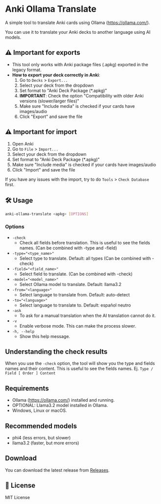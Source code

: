 # Anki Ollama Translate

A simple tool to translate Anki cards using Ollama (https://ollama.com/).

You can use it to translate your Anki decks to another language using AI models.

## ⚠️ Important for exports

- This tool only works with Anki package files (.apkg) exported in the legacy format.
- **How to export your deck correctly in Anki**:
  1. Go to `Decks` > `Export...`
  2. Select your deck from the dropdown
  3. Set format to "Anki Deck Package (*.apkg)"
  4. **IMPORTANT**: Check the option "Compatibility with older Anki versions (slower/larger files)"
  5. Make sure "Include media" is checked if your cards have images/audio
  6. Click "Export" and save the file

## ⚠️ Important for import
  1. Open Anki
  2. Go to `File` > `Import...`
  3. Select your deck from the dropdown
  4. Set format to "Anki Deck Package (*.apkg)"
  5. Make sure "Include media" is checked if your cards have images/audio
  6. Click "Import" and save the file

If you have any issues with the import, try to do `Tools` > `Check Database` first.

## 🛠️ Usage

```sh
anki-ollama-translate <apkg> [OPTIONS]
```

### Options

- `-check`
  - Check all fields before translation. This is useful to see the fields names. (Can be combined with -type and -field)
- `-type="<type_name>"`
  - Select type to translate. Default: all types (Can be combined with -check)
- `-field="<field_name>"`
  - Select field to translate. (Can be combined with -check)
- `-model="<model_name>"`
  - Select Ollama model to translate. Default: llama3.2
- `-from="<language>"`
  - Select language to translate from. Default: auto-detect
- `-to="<language>"`
  - Select language to translate to. Default: español neutro
- `-ask`
  - To ask for a manual translation when the AI translation cannot do it.
- `-v`
  - Enable verbose mode. This can make the process slower.
- `-h, --help`
  - Show this help message.

## Understanding the check results

When you use the `-check` option, the tool will show you the type and fields names and their content. This is useful to see the fields names.
Ej. `Type / Field [ Order ] Content`

## Requirements

- Ollama (https://ollama.com/) installed and running.
- OPTIONAL: Llama3.2 model installed in Ollama.
- Windows, Linux or macOS.

## Recommended models

- phi4 (less errors, but slower)
- llama3.2 (faster, but more errors)

## Download

You can download the latest release from [Releases](https://github.com/jonathanhecl/anki-ollama-translate/releases).

## 📝 License

MIT License
